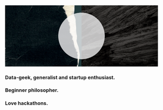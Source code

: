 ![Alt Text](https://github.com/Feliren88/Feliren88/blob/master/Feliren(1).gif)

### Data-geek, generalist and startup enthusiast.

### Beginner philosopher.

### Love hackathons.

<!--
**Feliren88/Feliren88** is a ✨ _special_ ✨ repository because its `README.md` (this file) appears on your GitHub profile.

Here are some ideas to get you started:

- 🔭 I’m currently working on ...
- 🌱 I’m currently learning ...
- 👯 I’m looking to collaborate on ...
- 🤔 I’m looking for help with ...
- 💬 Ask me about ...
- 📫 How to reach me: ...
- 😄 Pronouns: ...
- ⚡ Fun fact: ...

![Feliren's github stats](https://github-readme-stats.vercel.app/api?username=Feliren88&count_private=true&show_icons=true&theme=dracula)

-->
